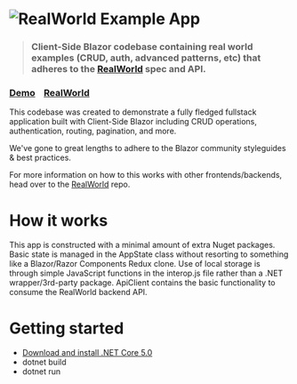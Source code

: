 # ![RealWorld Example App](logo.png)

> ### Client-Side Blazor codebase containing real world examples (CRUD, auth, advanced patterns, etc) that adheres to the [RealWorld](https://github.com/gothinkster/realworld) spec and API.


### [Demo](https://blazorclientside.computercodeblue.com)&nbsp;&nbsp;&nbsp;&nbsp;[RealWorld](https://github.com/gothinkster/realworld)


This codebase was created to demonstrate a fully fledged fullstack application built with Client-Side Blazor including CRUD operations, authentication, routing, pagination, and more.

We've gone to great lengths to adhere to the Blazor community styleguides & best practices.

For more information on how to this works with other frontends/backends, head over to the [RealWorld](https://github.com/gothinkster/realworld) repo.


# How it works

This app is constructed with a minimal amount of extra Nuget packages. Basic state is managed in the AppState class without resorting to something like a Blazor/Razor Components Redux clone. Use of local storage is through simple JavaScript functions in the interop.js file rather than a .NET wrapper/3rd-party package. ApiClient contains the basic functionality to consume the RealWorld backend API.

# Getting started

* [Download and install .NET Core 5.0](https://dotnet.microsoft.com/download/dotnet/5.0)
* dotnet build
* dotnet run

